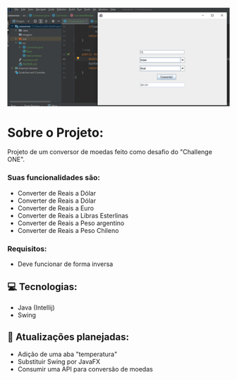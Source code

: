 ![tela inicial do programa](imagens/tela.PNG)

#  Sobre o Projeto:

Projeto de um conversor de moedas feito como desafio do "Challenge ONE". 

### Suas funcionalidades são:
- Converter de Reais a Dólar
- Converter de Reais a Dólar
- Converter de Reais a Euro
- Converter de Reais a Libras Esterlinas
- Converter de Reais a Peso argentino
- Converter de Reais a Peso Chileno

### Requisitos:
- Deve funcionar de forma inversa

## 💻 Tecnologias:

- Java (Intellij)
- Swing

## 🚀 Atualizações planejadas: 

- Adição de uma aba "temperatura"
- Substituir Swing por JavaFX
- Consumir uma API para conversão de moedas

